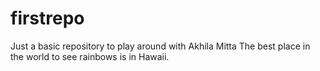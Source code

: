 # firstrepo
Just a basic repository to play around with
Akhila Mitta The best place in the world to see rainbows is in Hawaii.
